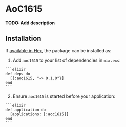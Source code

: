 # AoC1615

**TODO: Add description**

## Installation

If [available in Hex](https://hex.pm/docs/publish), the package can be installed as:

  1. Add `aoc1615` to your list of dependencies in `mix.exs`:

    ```elixir
    def deps do
      [{:aoc1615, "~> 0.1.0"}]
    end
    ```

  2. Ensure `aoc1615` is started before your application:

    ```elixir
    def application do
      [applications: [:aoc1615]]
    end
    ```

